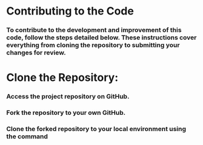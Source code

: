# Contributing to the Code
### To contribute to the development and improvement of this code, follow the steps detailed below. These instructions cover everything from cloning the repository to submitting your changes for review.
# Clone the Repository:
### Access the project repository on GitHub.
### Fork the repository to your own GitHub.
### Clone the forked repository to your local environment using the command

